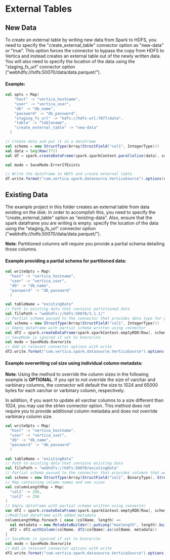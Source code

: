 # External Tables

## New Data
To create an external table by writing new data from Spark to HDFS, you need to specify the "create_external_table" connector option as "new-data" or "true". This option forces the connector to bypass the copy from HDFS to Vertica and instead creates an external table out of the newly written data. You will also need to specify the location of the data using the "staging_fs_url" connector option ("webhdfs://hdfs:50070/data/data.parquet/").

#### Example:

```scala
val opts = Map(
    "host" -> "vertica_hostname",
    "user" -> "vertica_user",
    "db" -> "db_name",
    "password" -> "db_password",
    "staging_fs_url" -> "hdfs://hdfs-url:7077/data",
    "table" -> "tablename",
    "create_external_table" -> "new-data"
  )

// Create data and put it in a dataframe
val schema = new StructType(Array(StructField("col1", IntegerType)))
val data = Seq(Row(77))
val df = spark.createDataFrame(spark.sparkContext.parallelize(data), schema).coalesce(1)

val mode = SaveMode.ErrorIfExists

// Write the dataframe to HDFS and create external table
df.write.format("com.vertica.spark.datasource.VerticaSource").options(opts).mode(mode).save()
```

## Existing Data
The example project in this folder creates an external table from data existing on the disk. In order to accomplish this, you need to specify the "create_external_table" option as "existing-data". Also, ensure that the spark dataframe you are writing is empty. specify the location of the data using the "staging_fs_url" connector option ("webhdfs://hdfs:50070/data/data.parquet/").

__Note__: 
Partitioned columns  will require you provide a partial schema detailing those columns.

#### Example providing a partial schema for partitioned data:

```scala
val writeOpts = Map(
  "host" -> "vertica_hostname",
  "user" -> "vertica_user",
  "db" -> "db_name",
  "password" -> "db_password"
  )

val tableName = "existingData"
// Path to existing data that contains partitioned data
val filePath = "webhdfs://hdfs:50070/3.1.1/"
// Partial schema passed to the connector that provides data type for partitioned column
val schema = new StructType(Array(StructField("col1", IntegerType)))
// Empty dataframe with partial schema written using connector
val df2 = spark.createDataFrame(spark.sparkContext.emptyRDD[Row], schema)
// SaveMode is ignored if set to Overwrite
val mode = SaveMode.Overwrite
// Add in relevant connector options with write
df2.write.format("com.vertica.spark.datasource.VerticaSource").options(writeOpts + ("staging_fs_url" -> filePath, "table" -> tableName, "create_external_table" -> "existing-data")).mode(mode).save()
```

#### Example overwriting col size using individual column metadata:

__Note__: Using the method to override the column sizes in the following example is __OPTIONAL__. If you opt to not override the size of varchar and varbinary columns, the connector will default the size to 1024 and 65000 bytes for each varchar or varbinary column, respectively. 

In addition, if you want to update all varchar columns to a size different than 1024, you may use the strlen connector option. This method does not require you to provide additional column metadata and does not override varbinary column size.

```scala
val writeOpts = Map(
  "host" -> "vertica_hostname",
  "user" -> "vertica_user",
  "db" -> "db_name",
  "password" -> "db_password"
  )

val tableName = "existingData"
// Path to existing data that contains existing data
val filePath = "webhdfs://hdfs:50070/existingData"
// Partial schema passed to the connector that provides columns that we want to overwrite with new size
val schema = new StructType(Array(StructField("col1", BinaryType), StructField("col2", StringType)))
// Map containing column names and new sizes
val columnLengthMap = Map(
  "col1" -> 256,
  "col2" -> 256
)
// Empty dataframe with partial schema written using connector
var df2 = spark.createDataFrame(spark.sparkContext.emptyRDD[Row], schema)
//Modified dataframe with added metadata
columnLengthMap.foreach { case (colName, length) =>
  val metadata = new MetadataBuilder().putLong("maxlength", length).build()
  df2 = df2.withColumn(colName, df2(colName).as(colName, metadata))
}
// SaveMode is ignored if set to Overwrite
val mode = SaveMode.Overwrite
// Add in relevant connector options with write
df2.write.format("com.vertica.spark.datasource.VerticaSource").options(writeOpts + ("staging_fs_url" -> filePath, "table" -> tableName, "create_external_table" -> "existing-data")).mode(mode).save()
```
